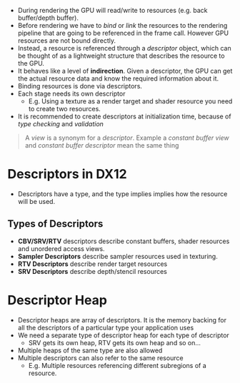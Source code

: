 - During rendering the GPU will read/write to resources (e.g. back buffer/depth buffer).
- Before rendering we have to *bind* or *link* the resources to the rendering pipeline that are going to be referenced in the frame call. However GPU resources are not bound directly.
- Instead, a resource is referenced through a *descriptor* object, which can be thought of as a lightweight structure that describes the resource to the GPU.
- It behaves like a level of **indirection**. Given a descriptor, the GPU can get the actual resource data and know the required information about it.
- Binding resources is done via descriptors.
- Each stage needs its own descriptor
	- E.g. Using a texture as a render target and shader resource you need to create two resources.
- It is recommended to create descriptors at initialization time, because of *type checking* and *validation*

> A *view* is a synonym for a *descriptor*. Example a *constant buffer view* and *constant buffer descriptor* mean the same thing

# Descriptors in DX12

- Descriptors have a type, and the type implies implies how the resource will be used.

## Types of Descriptors

- **CBV/SRV/RTV** descriptors describe constant buffers, shader resources and unordered access views.
- **Sampler Descriptors** describe sampler resources used in texturing.
- **RTV Descriptors** describe render target resources
- **SRV Descriptors** describe depth/stencil resources

# Descriptor Heap

- Descriptor heaps are array of descriptors. It is the memory backing for all the descriptors of a particular type your application uses
- We need a separate type of descriptor heap for each type of descriptor
	- SRV gets its own heap, RTV gets its own heap and so on...
- Multiple heaps of the same type are also allowed
- Multiple descriptors can also refer to the same resource
	- E.g. Multiple resources referencing different subregions of a resource.